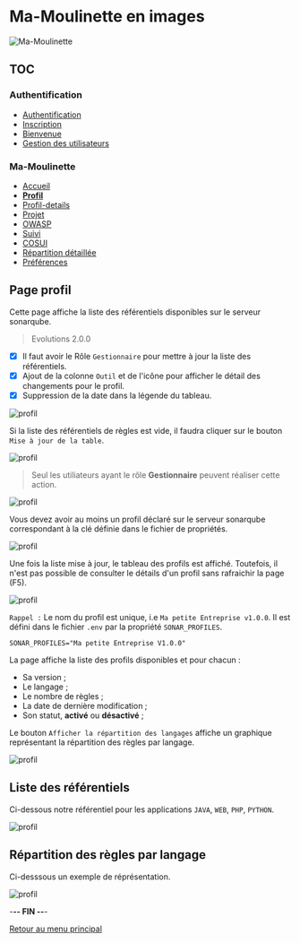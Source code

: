 # Ma-Moulinette en images

![Ma-Moulinette](/documentation/ressources/home-000.jpg)

## TOC

### Authentification

* [Authentification](/documentation/authentification.md)
* [Inscription](/documentation/inscription.md)
* [Bienvenue]((/documentation/bienvenue.md))
* [Gestion des utilisateurs](utilisateur.md)

### Ma-Moulinette

* [Accueil](/documentation/accueil.md)
* [**Profil**](/documentation/profil.md)
* [Profil-details](/documentation/profil-details.md)
* [Projet](/documentation/projet.md)
* [OWASP](/documentation/owasp.md)
* [Suivi](/documentation/suivi.md)
* [COSUI](/documentation/cosui.md)
* [Répartition détaillée](/documentation/repartition_details.md)
* [Préférences](/documentation/preferences.md)

## Page profil

Cette page affiche la liste des référentiels disponibles sur le serveur sonarqube.

> Evolutions 2.0.0

* [x] Il faut avoir le Rôle `Gestionnaire` pour mettre à jour la liste des référentiels.
* [x] Ajout de la colonne `Outil` et de l'icône pour afficher le détail des changements pour le profil.
* [x] Suppression de la date dans la légende du tableau.

![profil](/documentation/ressources/profil-000a.jpg)

Si la liste des référentiels de règles est vide, il faudra cliquer sur le bouton `Mise à jour de la table`.

![profil](/documentation/ressources/profil-000b.jpg)

> Seul les utiliateurs ayant le rôle **Gestionnaire** peuvent réaliser cette action.

![profil](/documentation/ressources/profil-000c.jpg)

Vous devez avoir au moins un profil déclaré sur le serveur sonarqube correspondant à la clé définie dans le fichier de propriétés.

![profil](/documentation/ressources/profil-000d.jpg)

Une fois la liste mise à jour, le tableau des profils est affiché. Toutefois, il n'est pas possible de consulter le détails d'un profil sans rafraichir la page (F5).

![profil](/documentation/ressources/profil-000e.jpg)

`Rappel :` Le nom du profil est unique, i.e `Ma petite Entreprise v1.0.0`. Il est défini dans le fichier `.env` par la propriété `SONAR_PROFILES`.

```properties
SONAR_PROFILES="Ma petite Entreprise V1.0.0"
```

La page affiche la liste des profils disponibles et pour chacun :

* Sa version ;
* Le langage ;
* Le nombre de règles ;
* La date de dernière modification ;
* Son statut, **activé** ou **désactivé** ;

Le bouton `Afficher la répartition des langages` affiche un graphique représentant la répartition des règles par langage.

![profil](/documentation/ressources/profil-001.jpg)

## Liste des référentiels

Ci-dessous notre référentiel pour les applications `JAVA`, `WEB`, `PHP`, `PYTHON`.

![profil](/documentation/ressources/profil-002.jpg)

## Répartition des règles par langage

Ci-desssous un exemple de réprésentation.

![profil](/documentation/ressources/profil-003.jpg)

-**-- FIN --**-

[Retour au menu principal](/README.md)
